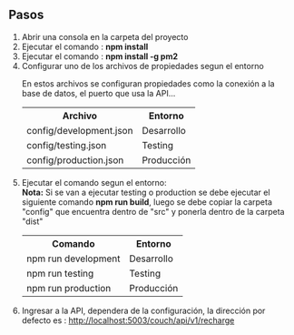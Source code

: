 <h2>Pasos</h2>
<ol>
<li>Abrir una consola en la carpeta del proyecto</li>
<li>Ejecutar el comando : <b>npm install</b></li>
<li>Ejecutar el comando : <b>npm install -g pm2</b></li>
<li>Configurar uno de los archivos de propiedades segun el entorno
<p>En estos archivos se configuran propiedades como la conexión a la base de datos, el puerto que usa la API...</p>

<table>
<tr>
<th>Archivo</th>
<th>Entorno</th>
</tr>
<tr>
<td>config/development.json</td>
<td>Desarrollo</td>
</tr>
<tr>
<td>config/testing.json</td>
<td>Testing</td>
</tr>
<tr>
<td>config/production.json</td>
<td>Producción</td>
</tr>
</table>
</li>
<li>Ejecutar el comando segun el entorno:</li>
<b>Nota:</b> Si se van a ejecutar testing o production se debe ejecutar el siguiente comando <b>npm run build</b>, luego se debe copiar la carpeta "config" que encuentra dentro de "src" y ponerla dentro de la carpeta "dist"
<table>
<tr>
<th>Comando</th>
<th>Entorno</th>
</tr>
<tr>
<td>npm run development</td>
<td>Desarrollo</td>
</tr>
<tr>
<td>npm run testing</td>
<td>Testing</td>
</tr>
<tr>
<td>npm run production</td>
<td>Producción</td>
</tr>
</table>

</li>
<li>Ingresar a la API, dependera de la configuración, la dirección por defecto es : 
<a href="http://localhost:5003/couch/api/v1/recharge">http://localhost:5003/couch/api/v1/recharge</a>
</li>
</ol>


